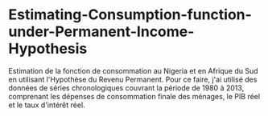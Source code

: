 # Estimating-Consumption-function-under-Permanent-Income-Hypothesis
Estimation de la fonction de consommation au Nigeria et en Afrique du Sud en utilisant l'Hypothèse du Revenu Permanent. Pour ce faire, j'ai utilisé des données de séries chronologiques couvrant la période de 1980 à 2013, comprenant les dépenses de consommation finale des ménages, le PIB réel et le taux d'intérêt réel.
